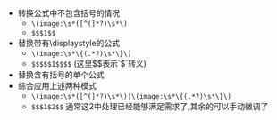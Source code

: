 - 转换公式中不包含括号的情况
    - `\(image:\s*([^(]*?)\s*\)`
    - `$$$1$$`
- 替换带有\displaystyle的公式
    - `\(image:\s*\{(.*?)\s*\}\)`
    - `$$$$$1$$$$`  (这里$$表示`$`转义)
- 替换含有括号的单个公式
- 综合应用上述两种模式
    - `\(image:\s*([^(]*?)\s*\)|\(image:\s*\{(.*?)\s*\}\)`
    - `$$$1$2$$`
通常这2中处理已经能够满足需求了,其余的可以手动微调了